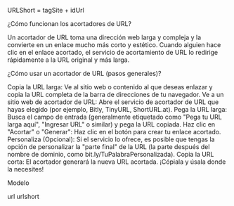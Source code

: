 
URLShort = tagSite + idUrl


¿Cómo funcionan los acortadores de URL?

Un acortador de URL toma una dirección web larga y compleja y la convierte en un enlace mucho más corto y estético. Cuando alguien hace clic en el enlace acortado, el servicio de acortamiento de URL lo redirige rápidamente a la URL original y más larga.


¿Cómo usar un acortador de URL (pasos generales)?

Copia la URL larga: Ve al sitio web o contenido al que deseas enlazar y copia la URL completa de la barra de direcciones de tu navegador.
Ve a un sitio web de acortador de URL: Abre el servicio de acortador de URL que hayas elegido (por ejemplo, Bitly, TinyURL, ShortURL.at).
Pega la URL larga: Busca el campo de entrada (generalmente etiquetado como "Pega tu URL larga aquí", "Ingresar URL" o similar) y pega la URL copiada.
Haz clic en "Acortar" o "Generar": Haz clic en el botón para crear tu enlace acortado.
Personaliza (Opcional): Si el servicio lo ofrece, es posible que tengas la opción de personalizar la "parte final" de la URL (la parte después del nombre de dominio, como bit.ly/TuPalabraPersonalizada).
Copia la URL corta: El acortador generará la nueva URL acortada. ¡Cópiala y úsala donde la necesites!



Modelo 

url 
urlshort


